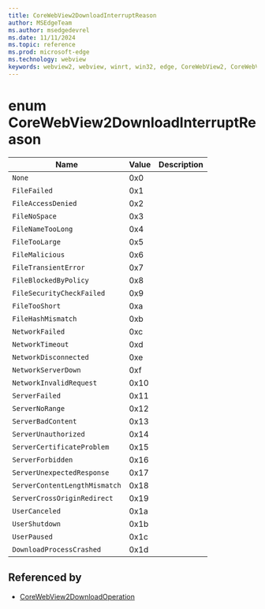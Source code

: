 ```yaml
---
title: CoreWebView2DownloadInterruptReason
author: MSEdgeTeam
ms.author: msedgedevrel
ms.date: 11/11/2024
ms.topic: reference
ms.prod: microsoft-edge
ms.technology: webview
keywords: webview2, webview, winrt, win32, edge, CoreWebView2, CoreWebView2Controller, browser control, edge html, CoreWebView2DownloadInterruptReason
---
```


# enum CoreWebView2DownloadInterruptReason

| Name |  Value | Description |
|--|--|--|
|`None` | 0x0  |  |
|`FileFailed` | 0x1  |  |
|`FileAccessDenied` | 0x2  |  |
|`FileNoSpace` | 0x3  |  |
|`FileNameTooLong` | 0x4  |  |
|`FileTooLarge` | 0x5  |  |
|`FileMalicious` | 0x6  |  |
|`FileTransientError` | 0x7  |  |
|`FileBlockedByPolicy` | 0x8  |  |
|`FileSecurityCheckFailed` | 0x9  |  |
|`FileTooShort` | 0xa  |  |
|`FileHashMismatch` | 0xb  |  |
|`NetworkFailed` | 0xc  |  |
|`NetworkTimeout` | 0xd  |  |
|`NetworkDisconnected` | 0xe  |  |
|`NetworkServerDown` | 0xf  |  |
|`NetworkInvalidRequest` | 0x10  |  |
|`ServerFailed` | 0x11  |  |
|`ServerNoRange` | 0x12  |  |
|`ServerBadContent` | 0x13  |  |
|`ServerUnauthorized` | 0x14  |  |
|`ServerCertificateProblem` | 0x15  |  |
|`ServerForbidden` | 0x16  |  |
|`ServerUnexpectedResponse` | 0x17  |  |
|`ServerContentLengthMismatch` | 0x18  |  |
|`ServerCrossOriginRedirect` | 0x19  |  |
|`UserCanceled` | 0x1a  |  |
|`UserShutdown` | 0x1b  |  |
|`UserPaused` | 0x1c  |  |
|`DownloadProcessCrashed` | 0x1d  |  |


## Referenced by

- [CoreWebView2DownloadOperation](corewebview2downloadoperation.md)

